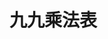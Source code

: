 # 九九乘法表
<!DOCTYPE html>
<html>
<head>
    <meta charset="utf-8" />
    <title></title>
    <style>
        table {
            border: 1px solid black;
            border-collapse: collapse;
            background-color: #4846c7;
        }

        th {
            background-color: #109ef0;
        }
        td,th {
            border: 1px solid black;
            font-family: 微軟正黑體;
            padding: 5px;
            text-align:center;
        }

            td:hover {
                background-color: #109ef0;
            }
    </style>
</head>
<body>
    <script>
        document.write("<table>");
        document.write("<tr>");
            for (a = 2; a < 10; a++) {
                document.write("<th>");
                document.write(a + "的乘法表" + "<br>");
                document.write("</th>");
            }
        document.write("</tr>");
        for (x = 2; x < 10; x++) {
            document.write("<td>");
            for (y = 1; y < 10; y++) {
                document.write(x + "*" + y + "=" + x * y + "<br>");
            }
            document.write("</td>");
        }
        document.write("</table>");
    </script>
</body>
</html>
